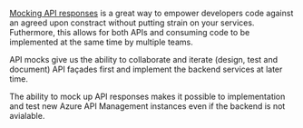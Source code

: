 [Mocking API responses](https://docs.microsoft.com/en-us/azure/api-management/mock-api-responses) is a great way to empower developers code against an agreed upon constract without putting strain on your services. Futhermore, this allows for both APIs and consuming code to be implemented at the same time by multiple teams. 

API mocks give us the ability to collaborate and iterate (design, test and document) API façades first and implement the backend services at later time.

The ability to mock up API responses makes it possible to implementation and test new Azure API Management instances even if the backend is not avialable. 
